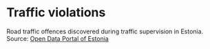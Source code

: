 # Traffic violations
Road traffic offences discovered during traffic supervision in Estonia. Source: [Open Data Portal of Estonia](https://opendata.riik.ee/)
